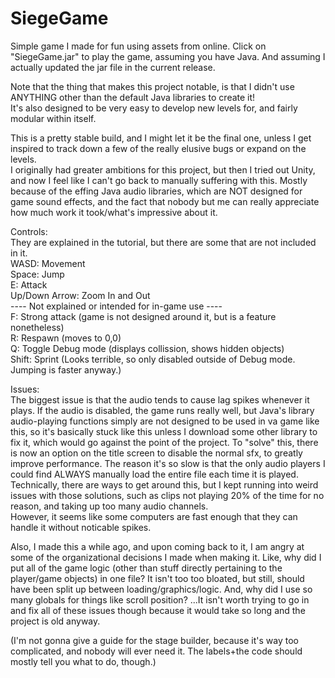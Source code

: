 # SiegeGame
Simple game I made for fun using assets from online.
Click on "SiegeGame.jar" to play the game, assuming you have Java. And assuming I actually updated the jar file in the current release.

Note that the thing that makes this project notable, is that I didn't use ANYTHING other than the default Java libraries to create it!  
It's also designed to be very easy to develop new levels for, and fairly modular within itself.

This is a pretty stable build, and I might let it be the final one, unless I get inspired to track down a few of the really elusive bugs or expand on the levels.  
I originally had greater ambitions for this project, but then I tried out Unity, and now I feel like I can't go back to manually suffering with this. Mostly because of the effing Java audio libraries, which are NOT designed for game sound effects, and the fact that nobody but me can really appreciate how much work it took/what's impressive about it.

Controls:  
They are explained in the tutorial, but there are some that are not included in it.  
WASD: Movement  
Space: Jump  
E: Attack  
Up/Down Arrow: Zoom In and Out  
---- Not explained or intended for in-game use ----  
F: Strong attack (game is not designed around it, but is a feature nonetheless)  
R: Respawn (moves to 0,0)  
Q: Toggle Debug mode (displays collission, shows hidden objects)  
Shift: Sprint (Looks terrible, so only disabled outside of Debug mode. Jumping is faster anyway.)  


Issues:  
The biggest issue is that the audio tends to cause lag spikes whenever it plays. If the audio is disabled, the game runs really well, but Java's library audio-playing functions simply are not designed to be used in va game like this, so it's basically stuck like this unless I download some other library to fix it, which would go against the point of the project. To "solve" this, there is now an option on the title screen to disable the normal sfx, to greatly improve performance. The reason it's so slow is that the only audio players I could find ALWAYS manually load the entire file each time it is played. Technically, there are ways to get around this, but I kept running into weird issues with those solutions, such as clips not playing 20% of the time for no reason, and taking up too many audio channels.  
However, it seems like some computers are fast enough that they can handle it without noticable spikes.

Also, I made this a while ago, and upon coming back to it, I am angry at some of the organizational decisions I made when making it. Like, why did I put all of the game logic (other than stuff directly pertaining to the player/game objects) in one file? It isn't too too bloated, but still, should have been split up between loading/graphics/logic. And, why did I use so many globals for things like scroll position? ...It isn't worth trying to go in and fix all of these issues though because it would take so long and the project is old anyway.


(I'm not gonna give a guide for the stage builder, because it's way too complicated, and nobody will ever need it. The labels+the code should mostly tell you what to do, though.)
